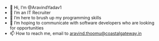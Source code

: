 - 👋 Hi, I’m @AravindYadav1
- 👀 I’m an IT Recruiter
- 🌱 I’m here to brush up my programming skills
- 💞️ I’m hoping to communicate with software developers who are looking for opportunities
- 📫 How to reach me, email to aravind.thoomu@coastalgateway.in

<!---
AravindYadav1/AravindYadav1 is a ✨ special ✨ repository because its `README.md` (this file) appears on your GitHub profile.
You can click the Preview link to take a look at your changes.
--->

